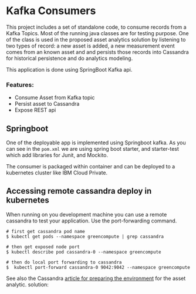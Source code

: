 # Kafka Consumers
This project includes a set of standalone code, to consume records from a Kafka Topics. Most of the running java classes are for testing purpose. One of the class is used in the proposed asset analytics solution by listening to two types of record: a new asset is added, a new measurement event comes from an known asset and and persists those records into Cassandra for historical persistence and do analytics modeling.

This application is done using SpringBoot Kafka api.

### Features:
* Consume Asset from Kafka topic
* Persist asset to Cassandra
* Expose REST api


## Springboot
One of the deployable app is implemented using Springboot kafka. As you can see in the `pom.xml` we are using spring boot starter, and starter-test which add libraries for Junit, and Mockito.

 The consumer is packaged within container and can be deployed to a kubernetes cluster like IBM Cloud Private.
 

 ## Accessing remote cassandra deploy in kubernetes
 When running on you development machine you can use a remote cassandra to test your application. Use the port-forwarding command.
 
 ```
# first get cassandra pod name
$ kubectl get pods --namespace greencompute | grep cassandra
 
# then get exposed node port
$ kubectl describe pod cassandra-0 --namespace greencompute
 
# then do local port forwarding to cassandra
$  kubectl port-forward cassandra-0 9042:9042 --namespace greencompute
 ```
 See also the Cassandra [article for preparing the environment](../docs/cassandra.md) for the asset analytic. solution: 
 